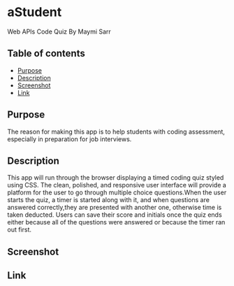 # aStudent
Web APIs Code Quiz
By Maymi Sarr


 
## Table of contents
- [Purpose](#purpose)
- [Description](#description)
- [Screenshot](#screenshot)
- [Link](#link)


## Purpose 
The reason for making this app is to help students with coding assessment, especially in preparation for job interviews. 


## Description
This app will run through the browser displaying a timed coding quiz styled using CSS. The clean, polished, and responsive user interface will provide a platform for the user to go through multiple choice questions.When the user starts the quiz, a timer is started along with it, and when questions are answered correctly,they are presented with another one, otherwise time is taken deducted. Users can save their score and initials once the quiz ends either because all of the questions were answered or because the timer ran out first. 


## Screenshot


## Link

